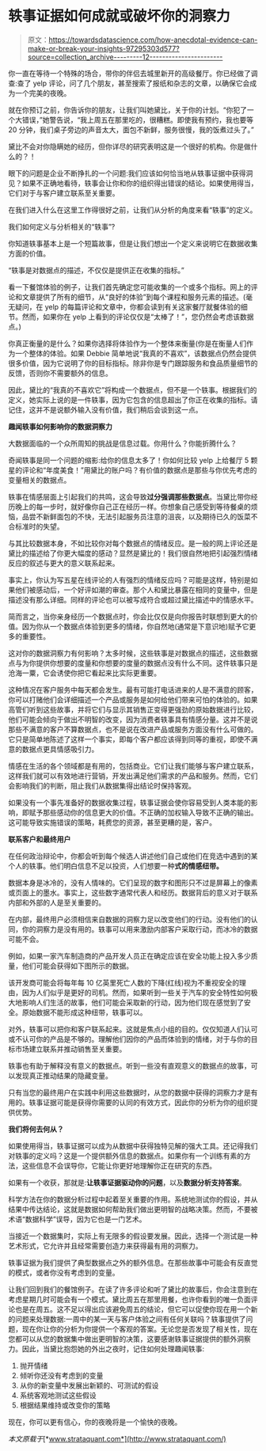 # 轶事证据如何成就或破坏你的洞察力

> 原文：<https://towardsdatascience.com/how-anecdotal-evidence-can-make-or-break-your-insights-97295303d577?source=collection_archive---------12----------------------->

你一直在等待一个特殊的场合，带你的伴侣去城里新开的高级餐厅。你已经做了调查:查了 yelp 评论，问了几个朋友，甚至搜索了报纸和杂志的文章，以确保它会成为一个完美的夜晚。

就在你预订之前，你告诉你的朋友，让我们叫她黛比，关于你的计划。“你犯了一个大错误，”她警告说，“我上周五在那里吃的，很糟糕。即使我有预约，我也要等 20 分钟，我们桌子旁边的声音太大，面包不新鲜，服务很慢，我的饭煮过头了。”

黛比不会对你隐瞒她的经历，但你详尽的研究表明这是一个很好的机构。你是做什么的？！

眼下的问题是企业不断挣扎的一个问题:我们应该如何恰当地从轶事证据中获得洞见？如果不正确地看待，轶事会让你和你的组织得出错误的结论。如果使用得当，它们对于与客户建立联系至关重要。

在我们进入什么在这里工作得很好之前，让我们从分析的角度来看“轶事”的定义。

我们如何定义与分析相关的“轶事”?

你知道轶事基本上是一个短篇故事，但是让我们想出一个定义来说明它在数据收集方面的价值。

“轶事是对数据点的描述，不仅仅是提供正在收集的指标。”

看一下餐馆体验的例子，让我们首先确定您可能收集的一个或多个指标。网上的评论和文章提供了所有的细节，从“良好的体验”到每个课程和服务元素的描述。(毫无疑问，在 yelp 的每篇评论和文章中，你都会读到有关这家餐厅就餐体验的细节。然而，如果你在 yelp 上看到的评论仅仅是“太棒了！”，您仍然会考虑该数据点。)

你真正衡量的是什么？如果你选择将体验作为一个整体来衡量(你是在衡量人们作为一个整体的体验。如果 Debbie 简单地说“我真的不喜欢”，该数据点仍然会提供很多价值，因为它说明了你的目标指标。除非你是专门跟踪服务和食品质量细节的反馈，否则你不需要额外的信息。

因此，黛比的“我真的不喜欢它”将构成一个数据点，但不是一个轶事。根据我们的定义，她实际上说的是一件轶事，因为它包含的信息超出了你正在收集的指标。请记住，这并不是说额外输入没有价值，我们稍后会谈到这一点。

**趣闻轶事如何影响你的数据洞察力**

大数据面临的一个众所周知的挑战是信息过载。你用什么？你能折腾什么？

奇闻轶事是同一个问题的缩影:给你的信息太多了！你如何比较 yelp 上给餐厅 5 颗星的评论和“年度美食！”用黛比的账户吗？有价值的数据点是那些与你优先考虑的变量相关的数据点。

轶事在情感层面上引起我们的共鸣，这会导致**过分强调那些数据点**。当黛比带你经历晚上的每一步时，就好像你自己正在经历一样。你想象自己感受到等待餐桌的烦恼，品尝不新鲜面包的不快，无法引起服务员注意的沮丧，以及期待已久的饭菜不合标准时的失望。

与其比较数据本身，不如比较你对每个数据点的情绪反应。是一般的网上评论还是黛比的描述给了你更大幅度的感动？显然是黛比的！我们很自然地把引起强烈情绪反应的叙述与更大的意义联系起来。

事实上，你认为写五星在线评论的人有强烈的情绪反应吗？可能是这样，特别是如果他们被感动后，一个好评如潮的审查。那个人和黛比暴露在相同的变量中，但是描述没有那么详细。同样的评论也可以被写成符合或超过黛比描述中的情感水平。

简而言之，当你亲身经历一个数据点时，你会比仅仅是向你报告时联想到更大的价值。因为你从一个数据点体验到更多的情绪，你自然地(通常是下意识地)赋予它更多的重要性。

这对你的数据洞察力有何影响？太多时候，这些轶事是对数据点的描述，这些数据点与为你提供你想要的度量和你想要的度量的数据点没有什么不同。这件轶事只是沧海一粟，它会诱使你把它看起来比实际更重要。

这种情况在客户服务中每天都会发生。最有可能打电话进来的人是不满意的顾客，你可以打赌他们会详细描述一个产品或服务是如何给他们带来可怕的体验的。如果高管们听到这些故事，并将它们与显示其销售正变得更强劲的原始数据进行比较，他们可能会倾向于做出不明智的改变，因为消费者轶事具有情感分量。这并不是说那些不满意的客户不算数据点，也不是说在改进产品或服务方面没有什么可做的。它只是简单地陈述了这样一个事实，即每个客户都应该得到同等的重视，即使不满意的数据点更具情感吸引力。

情感在生活的各个领域都是有用的，包括商业。它们让我们能够与客户建立联系，这样我们就可以有效地进行营销，开发出满足他们需求的产品和服务。然而，它们会影响我们的判断，阻止我们从数据集得出结论时保持客观。

如果没有一个事先准备好的数据收集过程，轶事证据会使你容易受到人类本能的影响，即赋予那些感动你的信息更大的价值。不正确的加权输入导致不正确的输出。这可能导致实施错误的策略，耗费您的资源，甚至更糟的是，客户。

**联系客户和最终用户**

在任何政治辩论中，你都会听到每个候选人讲述他们自己或他们在竞选中遇到的某个人的轶事。他们明白信息不足以投资，人们想要一种**式的情感纽带。**

数据本身是冰冷的，没有人情味的。它们呈现的数字和图形只不过是屏幕上的像素或页面上的墨水。事实上，这些数字通常代表人和经历。数据背后的意义对于联系内部和外部的人是至关重要的。

在内部，最终用户必须相信来自数据的洞察力足以改变他们的行动。没有他们的认同，你的洞察力是没有用的。轶事可以用来激励内部客户采取行动，而冰冷的数据可能不会。

例如，如果一家汽车制造商的产品开发人员正在确定应该在安全功能上投入多少质量，他们可能会获得如下图所示的数据。

该开发商可能会将每年每 10 亿英里死亡人数的下降(红线)视为不重视安全的理由，因为人们似乎是更好的司机。然而，如果听到一些关于汽车的安全特性如何极大地影响人们生活的故事，他们可能会采取新的行动，因为他们现在感觉到了安全。原始数据不能形成这种纽带，轶事可以。

对外，轶事可以把你和客户联系起来。这就是焦点小组的目的。仅仅知道人们认可或不认可你的产品是不够的。理解他们因你的产品而体验到的情绪，对于与你的目标市场建立联系并推动销售至关重要。

轶事也有助于解释没有意义的数据点。听到一些没有直观意义的数据点的故事，可以发现真正推动结果的隐藏变量。

只有当您的最终用户在实践中利用这些数据时，从您的数据中获得的洞察力才是有用的。轶事证据可能是获得你需要的认同的有效方式，因此你的分析为你的组织提供优势。

**我们将何去何从？**

如果使用得当，轶事证据可以成为从数据中获得独特见解的强大工具。还记得我们对轶事的定义吗？这是一个提供额外信息的数据点。如果你有一个训练有素的方法，这些信息不会误导你，它能让你更好地理解你正在研究的东西。

如果有一个收获，那就是:**让轶事证据驱动你的问题**，以及**数据分析支持答案**。

科学方法在你的数据分析过程中起着至关重要的作用。系统地测试你的假设，并从结果中传达结论，这就是数据如何帮助我们做出更明智的战略决策。然而，不要被术语“数据科学”误导，因为它也是一门艺术。

当接近一个数据集时，实际上有无限多的假设要发展。因此，选择一个测试是一种艺术形式，它允许并且经常需要创造力来获得最有用的洞察力。

轶事证据为我们提供了典型数据点之外的额外信息。在那些故事中可能会有反直觉的模式，或者你没有考虑到的变量。

让我们回到我们的餐馆例子。在读了许多评论和听了黛比的故事后，你会注意到在考虑星期几时可能会有一个模式。黛比周五在那里用餐，也许你看到的唯一负面评论也是在周五。这不足以得出应该避免周五的结论，但它可以促使你现在用一个新的问题来处理数据:一周中的某一天与客户体验之间有任何关联吗？轶事提供了问题，现在你让你的分析为你提供一个客观的答案。无论您是否发现了相关性，现在您都可以从您的数据集中做出更明智的决策，这要感谢轶事证据提供的额外洞察力。因此，当黛比抱怨她的外出之夜时，记住如何处理趣闻轶事:

1.  抛开情绪
2.  倾听你还没有考虑到的变量
3.  从你的新变量中发展出新颖的、可测试的假设
4.  系统客观地测试这些假设
5.  根据结果维持或改变你的策略

现在，你可以更有信心，你的夜晚将是一个愉快的夜晚。

*本文原载于*[*www.strataquant.com*](http://www.strataquant.com/)